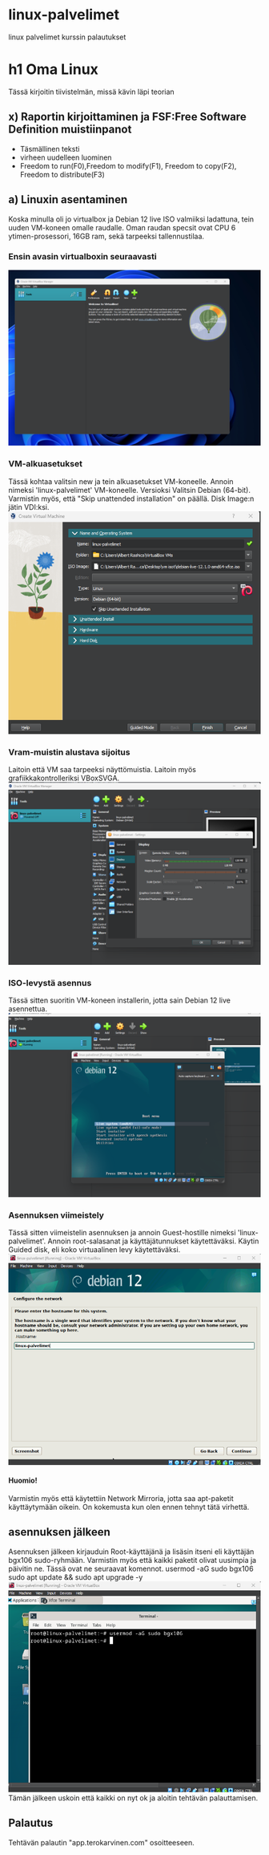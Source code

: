 # linux-palvelimet
linux palvelimet kurssin palautukset

# h1 Oma Linux
Tässä kirjoitin tiivistelmän, missä kävin läpi teorian
## x) Raportin kirjoittaminen ja FSF:Free Software Definition muistiinpanot
- Täsmällinen teksti
- virheen uudelleen luominen
- Freedom to run(F0),Freedom to modify(F1), Freedom to copy(F2), Freedom to distribute(F3)

## a) Linuxin asentaminen
Koska minulla oli jo virtualbox ja Debian 12 live ISO valmiiksi ladattuna, tein uuden VM-koneen omalle raudalle.
Oman raudan specsit ovat CPU 6 ytimen-prosessori, 16GB ram, sekä tarpeeksi tallennustilaa.

### Ensin avasin virtualboxin seuraavasti
![Add file: Upload](virtualbox-avaus.png)
### VM-alkuasetukset
Tässä kohtaa valitsin new ja tein alkuasetukset VM-koneelle. Annoin nimeksi 'linux-palvelimet' VM-koneelle. Versioksi Valitsin Debian (64-bit). Varmistin myös, että "Skip unattended installation" on päällä. Disk Image:n jätin VDI:ksi.
![Add file: Upload](virtualbox-alkuasetukset.png)
### Vram-muistin alustava sijoitus
Laitoin että VM saa tarpeeksi näyttömuistia. Laitoin myös grafiikkakontrolleriksi VBoxSVGA.
![Add file: Upload](virtualbox-nayttomuisti.png)
### ISO-levystä asennus
Tässä sitten suoritin VM-koneen installerin, jotta sain Debian 12 live asennettua.
![Add file: Upload](virtualbox-iso-installer.png)
### Asennuksen viimeistely
Tässä sitten viimeistelin asennuksen ja annoin Guest-hostille nimeksi 'linux-palvelimet'. Annoin root-salasanat ja käyttäjätunnukset käytettäväksi. Käytin Guided disk, eli koko virtuaalinen levy käytettäväksi.
![Add file: Upload](virtualbox-viimeistely.png)
#### Huomio!
Varmistin myös että käytettiin Network Mirroria, jotta saa apt-paketit käyttäytymään oikein. On kokemusta kun olen ennen tehnyt tätä virhettä.

## asennuksen jälkeen
Asennuksen jälkeen kirjauduin Root-käyttäjänä ja lisäsin itseni eli käyttäjän bgx106 sudo-ryhmään. Varmistin myös että kaikki paketit olivat uusimpia ja päivitin ne. Tässä ovat ne seuraavat komennot.
    usermod -aG sudo bgx106
    sudo apt update && sudo apt upgrade -y
![Add file: Upload](debian12-sudo-usermod.png)
Tämän jälkeen uskoin että kaikki on nyt ok ja aloitin tehtävän palauttamisen.

## Palautus
Tehtävän palautin "app.terokarvinen.com" osoitteeseen.

